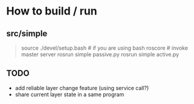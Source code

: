 # How to build / run

## src/simple

> source ./devel/setup.bash # if you are using bash
> roscore # invoke master server
> rosrun simple passive.py
> rosrun simple active.py

## TODO
- add reliable layer change feature (using service call?)
- share current layer state in a same program


